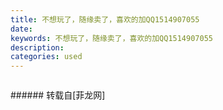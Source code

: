 ```yaml
---
title: 不想玩了，随缘卖了，喜欢的加QQ1514907055
date: 
keywords: 不想玩了，随缘卖了，喜欢的加QQ1514907055
description: 
categories: used
---
```

<td class="t_f" id="postmessage_3082471">

<img alt="" border="0" class="zoom" data-cf-modified-e4971002c9c1cdcb351ee40b-="" file="http://www.flw.ph/data/appbyme/upload/image/201902/21/NNxXRU5pprwz.jpg" id="aimg_mxxx0" lazyloadthumb="1" onclick="" onmouseover="" src="http://www.flw.ph/data/appbyme/upload/image/201902/21/NNxXRU5pprwz.jpg"/><br/>
<img alt="" border="0" class="zoom" data-cf-modified-e4971002c9c1cdcb351ee40b-="" file="http://www.flw.ph/data/appbyme/upload/image/201902/21/y5a9QT0NiOqR.jpg" id="aimg_utKXj" lazyloadthumb="1" onclick="" onmouseover="" src="http://www.flw.ph/data/appbyme/upload/image/201902/21/y5a9QT0NiOqR.jpg"/><br/>
<img alt="" border="0" class="zoom" data-cf-modified-e4971002c9c1cdcb351ee40b-="" file="http://www.flw.ph/data/appbyme/upload/image/201902/21/gHWgS10fXwKy.jpg" id="aimg_U9U6G" lazyloadthumb="1" onclick="" onmouseover="" src="http://www.flw.ph/data/appbyme/upload/image/201902/21/gHWgS10fXwKy.jpg"/><br/>
<img alt="" border="0" class="zoom" data-cf-modified-e4971002c9c1cdcb351ee40b-="" file="http://www.flw.ph/data/appbyme/upload/image/201902/21/X03uo22RtpgQ.jpg" id="aimg_RANXg" lazyloadthumb="1" onclick="" onmouseover="" src="http://www.flw.ph/data/appbyme/upload/image/201902/21/X03uo22RtpgQ.jpg"/><br/>
<img alt="" border="0" class="zoom" data-cf-modified-e4971002c9c1cdcb351ee40b-="" file="http://www.flw.ph/data/appbyme/upload/image/201902/21/jm5IgZvwSvU1.jpg" id="aimg_iITzR" lazyloadthumb="1" onclick="" onmouseover="" src="http://www.flw.ph/data/appbyme/upload/image/201902/21/jm5IgZvwSvU1.jpg"/><br/>
<img alt="" border="0" class="zoom" data-cf-modified-e4971002c9c1cdcb351ee40b-="" file="http://www.flw.ph/data/appbyme/upload/image/201902/21/2zVjk1oRbe5z.jpg" id="aimg_f65EZ" lazyloadthumb="1" onclick="" onmouseover="" src="http://www.flw.ph/data/appbyme/upload/image/201902/21/2zVjk1oRbe5z.jpg"/><br/>
<img alt="" border="0" class="zoom" data-cf-modified-e4971002c9c1cdcb351ee40b-="" file="http://www.flw.ph/data/appbyme/upload/image/201902/21/w95aYjB3wokl.jpg" id="aimg_OBZN0" lazyloadthumb="1" onclick="" onmouseover="" src="http://www.flw.ph/data/appbyme/upload/image/201902/21/w95aYjB3wokl.jpg"/><br/>
<img alt="" border="0" class="zoom" data-cf-modified-e4971002c9c1cdcb351ee40b-="" file="http://www.flw.ph/data/appbyme/upload/image/201902/21/b1bEcXFyCNG0.jpg" id="aimg_APDYH" lazyloadthumb="1" onclick="" onmouseover="" src="http://www.flw.ph/data/appbyme/upload/image/201902/21/b1bEcXFyCNG0.jpg"/><br/>
<img alt="" border="0" class="zoom" data-cf-modified-e4971002c9c1cdcb351ee40b-="" file="http://www.flw.ph/data/appbyme/upload/image/201902/21/0ejyUupVPocq.jpg" id="aimg_Ne51U" lazyloadthumb="1" onclick="" onmouseover="" src="http://www.flw.ph/data/appbyme/upload/image/201902/21/0ejyUupVPocq.jpg"/><br/>
<img alt="" border="0" class="zoom" data-cf-modified-e4971002c9c1cdcb351ee40b-="" file="http://www.flw.ph/data/appbyme/upload/image/201902/21/fcteeRpCUctO.jpg" id="aimg_W8ow6" lazyloadthumb="1" onclick="" onmouseover="" src="http://www.flw.ph/data/appbyme/upload/image/201902/21/fcteeRpCUctO.jpg"/><br/>
</td>
###### 转载自[菲龙网]